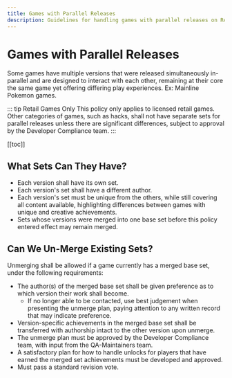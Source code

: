 ```yaml
---
title: Games with Parallel Releases
description: Guidelines for handling games with parallel releases on RetroAchievements, including how new achievement sets should be created and how current achievement sets should be revised.
---
```


# Games with Parallel Releases

Some games have multiple versions that were released simultaneously in-parallel and are designed to interact with each other, remaining at their core the same game yet offering differing play experiences. Ex: Mainline Pokemon games.

::: tip Retail Games Only
This policy only applies to licensed retail games. Other categories of games, such as hacks, shall not have separate sets for parallel releases unless there are significant differences, subject to approval by the Developer Compliance team.
:::

[[toc]]

## What Sets Can They Have?

- Each version shall have its own set.
- Each version's set shall have a different author.
- Each version's set must be unique from the others, while still covering all content available, highlighting differences between games with unique and creative achievements.
- Sets whose versions were merged into one base set before this policy entered effect may remain merged.

## Can We Un-Merge Existing Sets?

Unmerging shall be allowed if a game currently has a merged base set, under the following requirements:

- The author(s) of the merged base set shall be given preference as to which version their work shall become.
   - If no longer able to be contacted, use best judgement when presenting the unmerge plan, paying attention to any written record that may indicate preference.
- Version-specific achievements in the merged base set shall be transferred with authorship intact to the other version upon unmerge.
- The unmerge plan must be approved by the Developer Compliance team, with input from the QA-Maintainers team.
- A satisfactory plan for how to handle unlocks for players that have earned the merged set achievements must be developed and approved.
- Must pass a standard revision vote.
